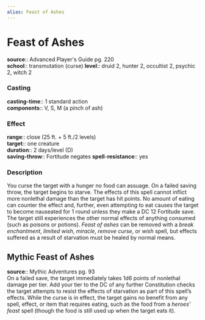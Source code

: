 ```yaml
---
alias: Feast of Ashes
---
```


# Feast of Ashes 

**source**:: Advanced Player's Guide pg. 220  
**school**:: transmutation (curse)
**level**:: druid 2, hunter 2, occultist 2, psychic 2, witch 2

### Casting 

**casting-time**:: 1 standard action  
**components**:: V, S, M (a pinch of ash)

### Effect 

**range**:: close (25 ft. + 5 ft./2 levels)  
**target**:: one creature  
**duration**:: 2 days/level (D)  
**saving-throw**:: Fortitude negates
**spell-resistance**:: yes

### Description 

You curse the target with a hunger no food can assuage. On a failed saving throw, the target begins to starve. The effects of this spell cannot inflict more nonlethal damage than the target has hit points. No amount of eating can counter the effect and, further, even attempting to eat causes the target to become nauseated for 1 round unless they make a DC 12 Fortitude save. The target still experiences the other normal effects of anything consumed (such as poisons or potions). *Feast of ashes* can be removed with a *break enchantment*, *limited wish*, *miracle*, *remove curse*, or *wish* spell, but effects suffered as a result of starvation must be healed by normal means.

## Mythic Feast of Ashes 

**source**:: Mythic Adventures pg. 93  
On a failed save, the target immediately takes 1d6 points of nonlethal damage per tier. Add your tier to the DC of any further Constitution checks the target attempts to resist the effects of starvation as part of this spell’s effects. While the curse is in effect, the target gains no benefit from any spell, effect, or item that requires eating, such as the food from a *heroes’ feast* spell (though the food is still used up when the target eats it).

